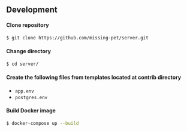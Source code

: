 ## Development

#### Clone repository

```bash
$ git clone https://github.com/missing-pet/server.git
```

#### Change directory

```bash
$ cd server/
```

#### Create the following files from templates located at contrib directory

 - `app.env`
 - `postgres.env`

#### Build Docker image

```bash
$ docker-compose up --build
```
